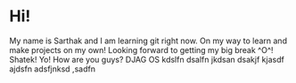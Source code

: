 # Hi!
My name is Sarthak and I am learning git right now. On my way to learn and make projects on my own! Looking forward to getting my big break ^O^!
Shatek!
Yo! How are you guys?
DJAG OS
kdslfn
dsalfn
jkdsan
dsakjf
kjasdf
ajdsfn
adsfjnksd
,sadfn
